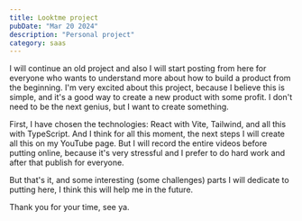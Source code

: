 ```yaml
---
title: Looktme project
pubDate: "Mar 20 2024"
description: "Personal project"
category: saas
---
```


I will continue an old project and also I will start posting from here for everyone who wants to understand more about how to build a product from the beginning. I'm very excited about this project, because I believe this is simple, and it's a good way to create a new product with some profit. I don't need to be the next genius, but I want to create something.

First, I have chosen the technologies: React with Vite, Tailwind, and all this with TypeScript. And I think for all this moment, the next steps I will create all this on my YouTube page. But I will record the entire videos before putting online, because it's very stressful and I prefer to do hard work and after that publish for everyone.

But that's it, and some interesting (some challenges) parts I will dedicate to putting here, I think this will help me in the future.

Thank you for your time, see ya.

